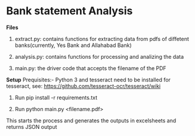 # Bank statement Analysis

**Files**
1. extract.py: contains functions for extracting data from pdfs of diffetent banks(currently, Yes Bank and Allahabad Bank)

2. analysis.py: contains functions for processing and analizing the data

3. main.py: the driver code that accepts the filename of the PDF

**Setup**
Prequisites:- Python 3 and tesseract need to be installed
for tesseract, see: https://github.com/tesseract-ocr/tesseract/wiki


1. Run 
	pip install -r requirements.txt

2. Run
	python main.py <filename.pdf>

This starts the process and generates the outputs in excelsheets and returns JSON output

